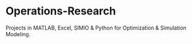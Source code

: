 # Operations-Research
Projects in MATLAB, Excel, SIMIO &amp; Python for Optimization &amp; Simulation Modeling.
